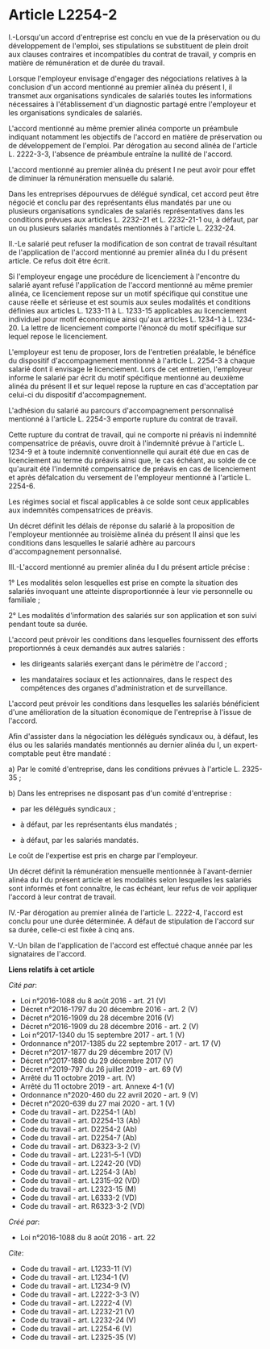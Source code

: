 # Article L2254-2

I.-Lorsqu'un accord d'entreprise est conclu en vue de la préservation ou du développement de l'emploi, ses stipulations se
substituent de plein droit aux clauses contraires et incompatibles du contrat de travail, y compris en matière de
rémunération et de durée du travail. 

Lorsque l'employeur envisage d'engager des négociations relatives à la conclusion d'un accord mentionné au premier alinéa du
présent I, il transmet aux organisations syndicales de salariés toutes les informations nécessaires à l'établissement d'un
diagnostic partagé entre l'employeur et les organisations syndicales de salariés. 

L'accord mentionné au même premier alinéa comporte un préambule indiquant notamment les objectifs de l'accord en matière de
préservation ou de développement de l'emploi. Par dérogation au second alinéa de l'article L. 2222-3-3, l'absence de
préambule entraîne la nullité de l'accord. 

L'accord mentionné au premier alinéa du présent I ne peut avoir pour effet de diminuer la rémunération mensuelle du salarié. 

Dans les entreprises dépourvues de délégué syndical, cet accord peut être négocié et conclu par des représentants élus
mandatés par une ou plusieurs organisations syndicales de salariés représentatives dans les conditions prévues aux articles
L. 2232-21 et L. 2232-21-1 ou, à défaut, par un ou plusieurs salariés mandatés mentionnés à l'article L. 2232-24. 

II.-Le salarié peut refuser la modification de son contrat de travail résultant de l'application de l'accord mentionné au
premier alinéa du I du présent article. Ce refus doit être écrit. 

Si l'employeur engage une procédure de licenciement à l'encontre du salarié ayant refusé l'application de l'accord mentionné
au même premier alinéa, ce licenciement repose sur un motif spécifique qui constitue une cause réelle et sérieuse et est
soumis aux seules modalités et conditions définies aux articles L. 1233-11 à L. 1233-15 applicables au licenciement
individuel pour motif économique ainsi qu'aux articles L. 1234-1 à L. 1234-20. La lettre de licenciement comporte l'énoncé du
motif spécifique sur lequel repose le licenciement. 

L'employeur est tenu de proposer, lors de l'entretien préalable, le bénéfice du dispositif d'accompagnement mentionné à
l'article L. 2254-3 à chaque salarié dont il envisage le licenciement. Lors de cet entretien, l'employeur informe le salarié
par écrit du motif spécifique mentionné au deuxième alinéa du présent II et sur lequel repose la rupture en cas d'acceptation
par celui-ci du dispositif d'accompagnement. 

L'adhésion du salarié au parcours d'accompagnement personnalisé mentionné à l'article L. 2254-3 emporte rupture du contrat de
travail. 

Cette rupture du contrat de travail, qui ne comporte ni préavis ni indemnité compensatrice de préavis, ouvre droit à
l'indemnité prévue à l'article L. 1234-9 et à toute indemnité conventionnelle qui aurait été due en cas de licenciement au
terme du préavis ainsi que, le cas échéant, au solde de ce qu'aurait été l'indemnité compensatrice de préavis en cas de
licenciement et après défalcation du versement de l'employeur mentionné à l'article L. 2254-6. 

Les régimes social et fiscal applicables à ce solde sont ceux applicables aux indemnités compensatrices de préavis. 

Un décret définit les délais de réponse du salarié à la proposition de l'employeur mentionnée au troisième alinéa du présent
II ainsi que les conditions dans lesquelles le salarié adhère au parcours d'accompagnement personnalisé. 

III.-L'accord mentionné au premier alinéa du I du présent article précise : 

1° Les modalités selon lesquelles est prise en compte la situation des salariés invoquant une atteinte disproportionnée à
leur vie personnelle ou familiale ; 

2° Les modalités d'information des salariés sur son application et son suivi pendant toute sa durée. 

L'accord peut prévoir les conditions dans lesquelles fournissent des efforts proportionnés à ceux demandés aux autres
salariés :

- les dirigeants salariés exerçant dans le périmètre de l'accord ;

- les mandataires sociaux et les actionnaires, dans le respect des compétences des organes d'administration et de
surveillance. 

L'accord peut prévoir les conditions dans lesquelles les salariés bénéficient d'une amélioration de la situation économique
de l'entreprise à l'issue de l'accord. 

Afin d'assister dans la négociation les délégués syndicaux ou, à défaut, les élus ou les salariés mandatés mentionnés au
dernier alinéa du I, un expert-comptable peut être mandaté : 

a) Par le comité d'entreprise, dans les conditions prévues à l'article L. 2325-35 ; 

b) Dans les entreprises ne disposant pas d'un comité d'entreprise :

- par les délégués syndicaux ;

- à défaut, par les représentants élus mandatés ;

- à défaut, par les salariés mandatés. 

Le coût de l'expertise est pris en charge par l'employeur. 

Un décret définit la rémunération mensuelle mentionnée à l'avant-dernier alinéa du I du présent article et les modalités
selon lesquelles les salariés sont informés et font connaître, le cas échéant, leur refus de voir appliquer l'accord à leur
contrat de travail. 

IV.-Par dérogation au premier alinéa de l'article L. 2222-4, l'accord est conclu pour une durée déterminée. A défaut de
stipulation de l'accord sur sa durée, celle-ci est fixée à cinq ans. 

V.-Un bilan de l'application de l'accord est effectué chaque année par les signataires de l'accord.

**Liens relatifs à cet article**

_Cité par_:

  - Loi n°2016-1088 du 8 août 2016 - art. 21 (V)
  - Décret n°2016-1797 du 20 décembre 2016 - art. 2 (V)
  - Décret n°2016-1909 du 28 décembre 2016 (V)
  - Décret n°2016-1909 du 28 décembre 2016 - art. 2 (V)
  - Loi n°2017-1340 du 15 septembre 2017 - art. 1 (V)
  - Ordonnance n°2017-1385 du 22 septembre 2017 - art. 17 (V)
  - Décret n°2017-1877 du 29 décembre 2017 (V)
  - Décret n°2017-1880 du 29 décembre 2017 (V)
  - Décret n°2019-797 du 26 juillet 2019 - art. 69 (V)
  - Arrêté du 11 octobre 2019 - art. (V)
  - Arrêté du 11 octobre 2019 - art. Annexe 4-1 (V)
  - Ordonnance n°2020-460 du 22 avril 2020 - art. 9 (V)
  - Décret n°2020-639 du 27 mai 2020 - art. 1 (V)
  - Code du travail - art. D2254-1 (Ab)
  - Code du travail - art. D2254-13 (Ab)
  - Code du travail - art. D2254-2 (Ab)
  - Code du travail - art. D2254-7 (Ab)
  - Code du travail - art. D6323-3-2 (V)
  - Code du travail - art. L2231-5-1 (VD)
  - Code du travail - art. L2242-20 (VD)
  - Code du travail - art. L2254-3 (Ab)
  - Code du travail - art. L2315-92 (VD)
  - Code du travail - art. L2323-15 (M)
  - Code du travail - art. L6333-2 (VD)
  - Code du travail - art. R6323-3-2 (VD)

_Créé par_:

  - Loi n°2016-1088 du 8 août 2016 - art. 22

_Cite_:

  - Code du travail - art. L1233-11 (V)
  - Code du travail - art. L1234-1 (V)
  - Code du travail - art. L1234-9 (V)
  - Code du travail - art. L2222-3-3 (V)
  - Code du travail - art. L2222-4 (V)
  - Code du travail - art. L2232-21 (V)
  - Code du travail - art. L2232-24 (V)
  - Code du travail - art. L2254-6 (V)
  - Code du travail - art. L2325-35 (V)
